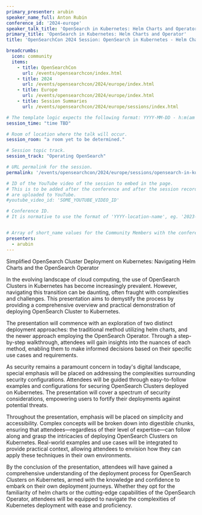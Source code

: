 ```yaml
---
primary_presenter: arubin
speaker_name_full: Anton Rubin
conference_id: '2024-europe'
speaker_talk_title: 'OpenSearch in Kubernetes: Helm Charts and Operator'
primary_title: 'OpenSearch in Kubernetes: Helm Charts and Operator'
title: 'OpenSearchCon 2024 Session: OpenSearch in Kubernetes - Helm Charts and Operator'

breadcrumbs:
  icon: community
  items:
    - title: OpenSearchCon
      url: /events/opensearchcon/index.html
    - title: 2024
      url: /events/opensearchcon/2024/europe/index.html
    - title: Europe
      url: /events/opensearchcon/2024/europe/index.html
    - title: Session Summaries
      url: /events/opensearchcon/2024/europe/sessions/index.html

# The template logic expects the following format: YYYY-MM-DD - h:m(am|pm)-(h:m(am|pm))
session_time: "time TBD"

# Room of location where the talk will occur.
session_room: "a room yet to be determined."

# Session topic track.
session_track: "Operating OpenSearch"

# URL permalink for the session.
permalink: '/events/opensearchcon/2024/europe/sessions/opensearch-in-kubernetes-helm-charts-and-operator.html'

# ID of the YouTube video of the session to embed in the page.
# This is to be added after the conference and after the session recordings
# are uploaded to YouTube.
#youtube_video_id: 'SOME_YOUTUBE_VIDEO_ID'

# Conference ID.
# It is normative to use the format of 'YYYY-location-name', eg. '2023-north-america'.


# Array of short_name values for the Community Members with the conference_speaker persona whom are presenting the session. This includes the primary_speaker indicated above and any other presenters (if any).
presenters:
  - arubin
---
```


Simplified OpenSearch Cluster Deployment on Kubernetes: Navigating Helm Charts and the OpenSearch Operator

In the evolving landscape of cloud computing, the use of OpenSearch Clusters in Kubernetes has become increasingly prevalent. However, navigating this transition can be daunting, often fraught with complexities and challenges. This presentation aims to demystify the process by providing a comprehensive overview and practical demonstration of deploying OpenSearch Cluster to Kubernetes.

The presentation will commence with an exploration of two distinct deployment approaches: the traditional method utilizing helm charts, and the newer approach employing the OpenSearch Operator. Through a step-by-step walkthrough, attendees will gain insights into the nuances of each method, enabling them to make informed decisions based on their specific use cases and requirements.

As security remains a paramount concern in today's digital landscape, special emphasis will be placed on addressing the complexities surrounding security configurations. Attendees will be guided through easy-to-follow examples and configurations for securing OpenSearch Clusters deployed on Kubernetes. The presentation will cover a spectrum of security considerations, empowering users to fortify their deployments against potential threats.

Throughout the presentation, emphasis will be placed on simplicity and accessibility. Complex concepts will be broken down into digestible chunks, ensuring that attendees—regardless of their level of expertise—can follow along and grasp the intricacies of deploying OpenSearch Clusters on Kubernetes. Real-world examples and use cases will be integrated to provide practical context, allowing attendees to envision how they can apply these techniques in their own environments.

By the conclusion of the presentation, attendees will have gained a comprehensive understanding of the deployment process for OpenSearch Clusters on Kubernetes, armed with the knowledge and confidence to embark on their own deployment journeys. Whether they opt for the familiarity of helm charts or the cutting-edge capabilities of the OpenSearch Operator, attendees will be equipped to navigate the complexities of Kubernetes deployment with ease and proficiency.
